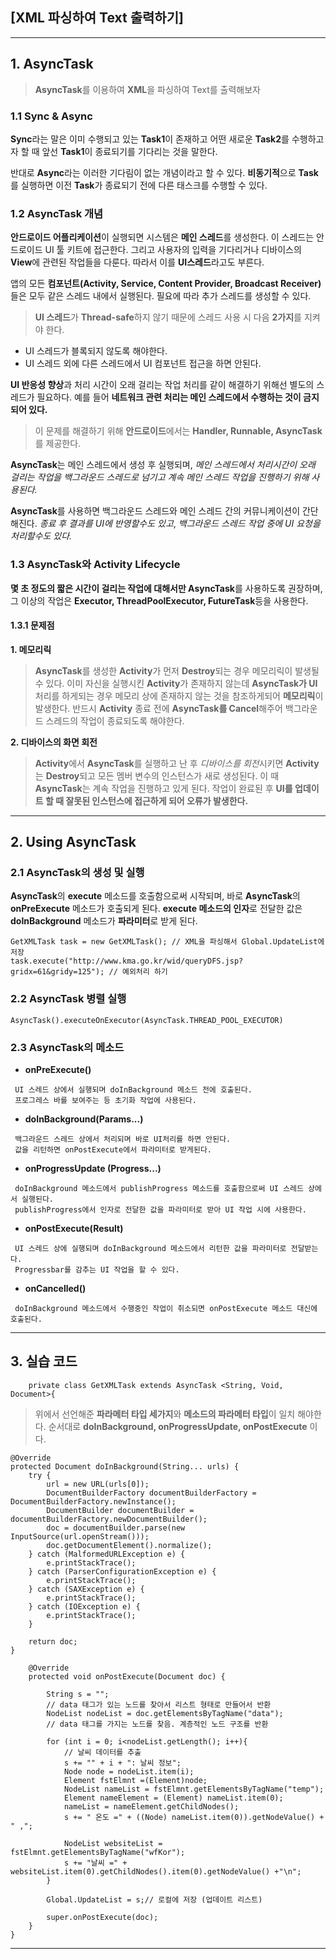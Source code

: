 [XML 파싱하여 Text 출력하기]
--------
***
## 1. AsyncTask
 > **AsyncTask**를 이용하여 **XML**을 파싱하여 Text를 출력해보자
### 1.1 Sync & Async
 **Sync**라는 말은 이미 수행되고 있는 **Task1**이 존재하고 어떤 새로운 **Task2**를
  수행하고자 할 때 앞선 **Task1**이 종료되기를 기다리는 것을 말한다.

 반대로 **Async**라는 이러한 기다림이 없는 개념이라고 할 수 있다.
**비동기적**으로 **Task**를 실행하면 이전 **Task**가 종료되기 전에 다른 태스크를 수행할 수 있다.

 ### 1.2 AsyncTask 개념
 **안드로이드 어플리케이션**이 실행되면 시스템은 **메인 스레드**를 생성한다. 이 스레드는 안드로이드 UI 툴 키트에 접근한다. 그리고 사용자의 입력을 기다리거나 디바이스의 **View**에 관련된 작업들을 다룬다. 따라서 이를 **UI스레드**라고도 부른다.

 앱의 모든 __컴포넌트(Activity, Service, Content Provider, Broadcast Receiver)__ 들은 모두 같은 스레드 내에서 실행된다. 필요에 따라 추가 스레드를 생성할 수 있다.

> **UI 스레드**가 **Thread-safe**하지 않기 때문에 스레드 사용 시 다음 **2가지**를 지켜야 한다.
* UI 스레드가 블록되지 않도록 해야한다.
* UI 스레드 외에 다른 스레드에서 UI 컴포넌트 접근을 하면 안된다.

**UI 반응성 향상**과 처리 시간이 오래 걸리는 작업 처리를 같이 해결하기 위해선 별도의 스레드가 필요하다. 예를 들어 **네트워크 관련 처리는 메인 스레드에서 수행하는 것이 금지되어 있다.**

> 이 문제를 해결하기 위해 **안드로이드**에서는 **Handler, Runnable, AsyncTask**를 제공한다.

**AsyncTask**는 메인 스레드에서 생성 후 실행되며, *메인 스레드에서 처리시간이 오래 걸리는 작업을 백그라운드 스레드로 넘기고 계속 메인 스레드 작업을 진행하기 위해 사용된다.*

**AsyncTask**를 사용하면 백그라운드 스레드와 메인 스레드 간의 커뮤니케이션이 간단해진다. *종료 후 결과를 UI에 반영할수도 있고*, *백그라운드 스레드 작업 중에 UI 요청을 처리할수도 있다.*

### 1.3 AsyncTask와 Activity Lifecycle
**몇 초 정도의 짧은 시간이 걸리는 작업에 대해서만 AsyncTask**를 사용하도록 권장하며, 그 이상의 작업은 **Executor, ThreadPoolExecutor, FutureTask**등을 사용한다.

#### 1.3.1 문제점
  __1. 메모리릭__
  > **AsyncTask**를 생성한 **Activity**가 먼저 **Destroy**되는 경우 메모리릭이 발생될 수 있다. 이미 자신을 실행시킨 **Activity**가 존재하지 않는데 **AsyncTask가 UI** 처리를 하게되는 경우 메모리 상에 존재하지 않는 것을 참조하게되어 **메모리릭**이 발생한다. 반드시 **Activity** 종료 전에 **AsyncTask를 Cancel**해주어 백그라운드 스레드의 작업이 종료되도록 해야한다.

  __2. 디바이스의 화면 회전__
  > **Activity**에서 **AsyncTask**를 실행하고 난 후 *디바이스를 회전*시키면 **Activity**는 **Destroy**되고 모든 멤버 변수의 인스턴스가 새로 생성된다. 이 때 **AsyncTask**는 계속 작업을 진행하고 있게 된다. 작업이 완료된 후 **UI를 업데이트 할 때 잘못된 인스턴스에 접근하게 되어 오류가 발생한다.**  

***

## 2. Using AsyncTask
### 2.1 AsyncTask의 생성 및 실행

**AsyncTask**의 **execute** 메소드를 호출함으로써 시작되며, 바로 **AsyncTask**의 **onPreExecute** 메소드가 호출되게 된다. **execute 메소드의 인자**로 전달한 값은 **doInBackground** 메소드가 **파라미터**로 받게 된다.

```
GetXMLTask task = new GetXMLTask(); // XML을 파싱해서 Global.UpdateList에 저장
task.execute("http://www.kma.go.kr/wid/queryDFS.jsp?gridx=61&gridy=125"); // 예외처리 하기
```

### 2.2 AsyncTask 병렬 실행

```
AsyncTask().executeOnExecutor(AsyncTask.THREAD_POOL_EXECUTOR)
```

### 2.3 AsyncTask의 메소드
* **onPreExecute()**
```
 UI 스레드 상에서 실행되며 doInBackground 메소드 전에 호출된다.
 프로그레스 바를 보여주는 등 초기화 작업에 사용된다.
```
* **doInBackground(Params...)**
```
 백그라운드 스레드 상에서 처리되며 바로 UI처리를 하면 안된다.
 값을 리턴하면 onPostExecute에서 파라미터로 받게된다.
```
* **onProgressUpdate (Progress...)**
```
 doInBackground 메소드에서 publishProgress 메소드를 호출함으로써 UI 스레드 상에서 실행된다.
 publishProgress에서 인자로 전달한 값을 파라미터로 받아 UI 작업 시에 사용한다.
```
* **onPostExecute(Result)**
```
 UI 스레드 상에 실행되며 doInBackground 메소드에서 리턴한 값을 파라미터로 전달받는다.
 Progressbar를 감추는 UI 작업을 할 수 있다.
```
* **onCancelled()**
```
 doInBackground 메소드에서 수행중인 작업이 취소되면 onPostExecute 메소드 대신에 호출된다.
```
***

## 3. 실습 코드

```
    private class GetXMLTask extends AsyncTask <String, Void, Document>{
```
> 위에서 선언해준 **파라메터 타입 세가지**와 **메소드의 파라메터 타입**이 일치 해야한다.
순서대로 **doInBackground, onProgressUpdate, onPostExecute** 이다.

    @Override
    protected Document doInBackground(String... urls) {
        try {
            url = new URL(urls[0]);
            DocumentBuilderFactory documentBuilderFactory = DocumentBuilderFactory.newInstance();
            DocumentBuilder documentBuilder = documentBuilderFactory.newDocumentBuilder();
            doc = documentBuilder.parse(new InputSource(url.openStream()));
            doc.getDocumentElement().normalize();
        } catch (MalformedURLException e) {
            e.printStackTrace();
        } catch (ParserConfigurationException e) {
            e.printStackTrace();
        } catch (SAXException e) {
            e.printStackTrace();
        } catch (IOException e) {
            e.printStackTrace();
        }

        return doc;
    }

```
    @Override
    protected void onPostExecute(Document doc) {

        String s = "";
        // data 태그가 있는 노드를 찾아서 리스트 형태로 만들어서 반환
        NodeList nodeList = doc.getElementsByTagName("data");
        // data 태그를 가지는 노드를 찾음. 계층적인 노드 구조를 반환

        for (int i = 0; i<nodeList.getLength(); i++){
            // 날씨 데이터를 추출
            s += "" + i + ": 날씨 정보";
            Node node = nodeList.item(i);
            Element fstElmnt =(Element)node;
            NodeList nameList = fstElmnt.getElementsByTagName("temp");
            Element nameElement = (Element) nameList.item(0);
            nameList = nameElement.getChildNodes();
            s += " 온도 =" + ((Node) nameList.item(0)).getNodeValue() + " ,";

            NodeList websiteList = fstElmnt.getElementsByTagName("wfKor");
            s += "날씨 =" + websiteList.item(0).getChildNodes().item(0).getNodeValue() +"\n";
        }

        Global.UpdateList = s;// 로컬에 저장 (업데이트 리스트)

        super.onPostExecute(doc);
    }
}
```

***
